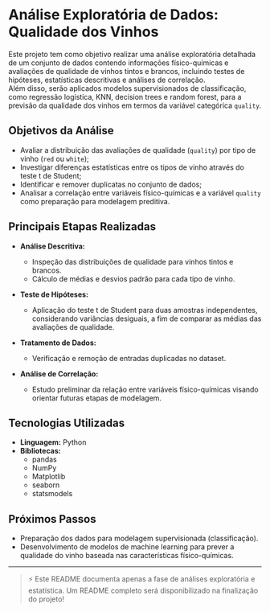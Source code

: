 # Análise Exploratória de Dados: Qualidade dos Vinhos

Este projeto tem como objetivo realizar uma análise exploratória detalhada de um conjunto de dados contendo informações físico-químicas e avaliações de qualidade de vinhos tintos e brancos, incluindo testes de hipóteses, estatísticas descritivas e análises de correlação.  
Além disso, serão aplicados modelos supervisionados de classificação, como regressão logística, KNN, decision trees e random forest, para a previsão da qualidade dos vinhos em termos da variável categórica `quality`.

## Objetivos da Análise

- Avaliar a distribuição das avaliações de qualidade (`quality`) por tipo de vinho (`red` ou `white`);
- Investigar diferenças estatísticas entre os tipos de vinho através do teste t de Student;
- Identificar e remover duplicatas no conjunto de dados;
- Analisar a correlação entre variáveis físico-químicas e a variável `quality` como preparação para modelagem preditiva.

## Principais Etapas Realizadas

- **Análise Descritiva:**
  - Inspeção das distribuições de qualidade para vinhos tintos e brancos.
  - Cálculo de médias e desvios padrão para cada tipo de vinho.
  
- **Teste de Hipóteses:**
  - Aplicação do teste t de Student para duas amostras independentes, considerando variâncias desiguais, a fim de comparar as médias das avaliações de qualidade.
  
- **Tratamento de Dados:**
  - Verificação e remoção de entradas duplicadas no dataset.
  
- **Análise de Correlação:**
  - Estudo preliminar da relação entre variáveis físico-químicas visando orientar futuras etapas de modelagem.

## Tecnologias Utilizadas

- **Linguagem:** Python
- **Bibliotecas:** 
  - pandas
  - NumPy
  - Matplotlib
  - seaborn
  - statsmodels

## Próximos Passos

- Preparação dos dados para modelagem supervisionada (classificação).
- Desenvolvimento de modelos de machine learning para prever a qualidade do vinho baseada nas características físico-químicas.

---

> ⚡ Este README documenta apenas a fase de análises exploratória e estatística. Um README completo será disponibilizado na finalização do projeto!
